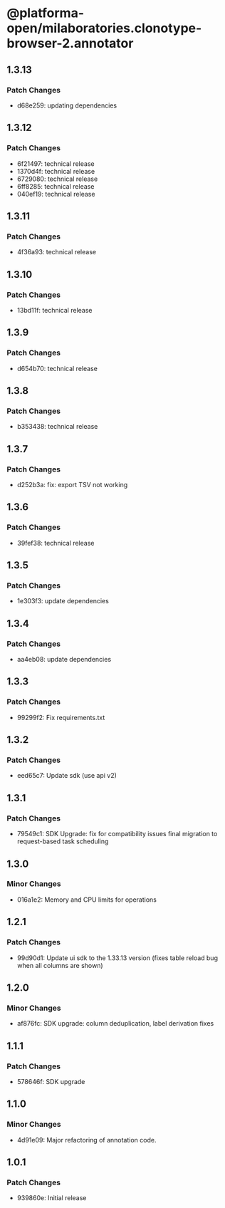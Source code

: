 # @platforma-open/milaboratories.clonotype-browser-2.annotator

## 1.3.13

### Patch Changes

- d68e259: updating dependencies

## 1.3.12

### Patch Changes

- 6f21497: technical release
- 1370d4f: technical release
- 6729080: technical release
- 6ff8285: technical release
- 040ef19: technical release

## 1.3.11

### Patch Changes

- 4f36a93: technical release

## 1.3.10

### Patch Changes

- 13bd11f: technical release

## 1.3.9

### Patch Changes

- d654b70: technical release

## 1.3.8

### Patch Changes

- b353438: technical release

## 1.3.7

### Patch Changes

- d252b3a: fix: export TSV not working

## 1.3.6

### Patch Changes

- 39fef38: technical release

## 1.3.5

### Patch Changes

- 1e303f3: update dependencies

## 1.3.4

### Patch Changes

- aa4eb08: update dependencies

## 1.3.3

### Patch Changes

- 99299f2: Fix requirements.txt

## 1.3.2

### Patch Changes

- eed65c7: Update sdk (use api v2)

## 1.3.1

### Patch Changes

- 79549c1: SDK Upgrade: fix for compatibility issues final migration to request-based task scheduling

## 1.3.0

### Minor Changes

- 016a1e2: Memory and CPU limits for operations

## 1.2.1

### Patch Changes

- 99d90d1: Update ui sdk to the 1.33.13 version (fixes table reload bug when all columns are shown)

## 1.2.0

### Minor Changes

- af876fc: SDK upgrade: column deduplication, label derivation fixes

## 1.1.1

### Patch Changes

- 578646f: SDK upgrade

## 1.1.0

### Minor Changes

- 4d91e09: Major refactoring of annotation code.

## 1.0.1

### Patch Changes

- 939860e: Initial release
